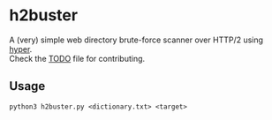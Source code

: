 # h2buster
A (very) simple web directory brute-force scanner over HTTP/2 using [hyper](https://github.com/Lukasa/hyper).\
Check the [TODO](TODO.md) file for contributing.

## Usage
`python3 h2buster.py <dictionary.txt> <target>`

